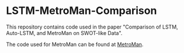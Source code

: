 # LSTM-MetroMan-Comparison
This repository contains code used in the paper "Comparison of LSTM, Auto-LSTM, and MetroMan on SWOT-like Data". 

The code used for MetroMan can be found at [MetroMan](https://github.com/mikedurand/MetroMan).

